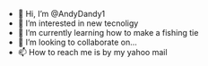 - 👋 Hi, I’m @AndyDandy1
- 👀 I’m interested in new tecnoligy
- 🌱 I’m currently learning how to make a fishing tie
- 💞️ I’m looking to collaborate on...
- 📫 How to reach me is by my yahoo mail

<!---
AndyDandy1/AndyDandy1 is a ✨ special ✨ repository because its `README.md` (this file) appears on your GitHub profile.
You can click the Preview link to take a look at your changes.
--->
